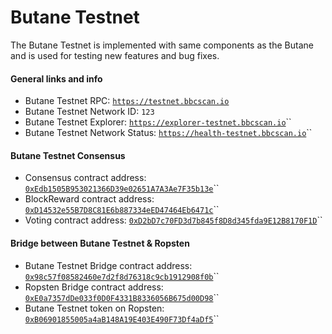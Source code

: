 # Butane Testnet

The Butane Testnet is implemented with same components as the Butane and is used for testing new features and bug fixes.

#### General links and info

* Butane Testnet RPC: [`https://testnet.bbcscan.io`](https://testnet.bbcscan.io)
* Butane Testnet Network ID: `123`
* Butane Testnet Explorer: [`https://explorer-testnet.bbcscan.io`](https://explorer-testnet.bbcscan.io)\`\`
* Butane Testnet Network Status: [`https://health-testnet.bbcscan.io`](https://health-testnet.bbcscan.io)\`\`

#### Butane Testnet Consensus

* Consensus contract address: [`0xEdb1505B953021366D39e02651A7A3Ae7F35b13e`](https://explorer-testnet.bbcscan.io/address/0xedb1505b953021366d39e02651a7a3ae7f35b13e)\`\`
* BlockReward contract address: [`0xD14532e55B7D8C81E6b887334eED47464Eb6471c`](https://explorer-testnet.bbcscan.io/address/0xd14532e55b7d8c81e6b887334eed47464eb6471c)\`\`
* Voting contract address: [`0xD2bD7c70FD3d7b845f8D8d345fda9E12B8170F1D`](https://explorer-testnet.bbcscan.io/address/0xd2bd7c70fd3d7b845f8d8d345fda9e12b8170f1d)\`\`

#### Bridge between Butane Testnet & Ropsten

* Butane Testnet Bridge contract address: [`0x98c57f08582460e7d2f8d76318c9cb1912908f0b`](https://explorer-testnet.bbcscan.io/address/0x98c57f08582460e7d2f8d76318c9cb1912908f0b)\`\`
* Ropsten Bridge contract address: [`0xE0a7357dDe033f0D0F4331B8336056B675d00D98`](https://ropsten.etherscan.io/address/0xe0a7357dde033f0d0f4331b8336056b675d00d98)\`\`
* Butane Testnet token on Ropsten: [`0xB06901855005a4aB148A19E403E490F73Df4aDf5`](https://ropsten.etherscan.io/token/0xb06901855005a4ab148a19e403e490f73df4adf5)\`\`

